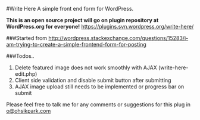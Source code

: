 #Write Here
A simple front end form for WordPress.

**This is an open source project will go on plugin repository at WordPress.org for everyone!**
https://plugins.svn.wordpress.org/write-here/


###Started from
http://wordpress.stackexchange.com/questions/15283/i-am-trying-to-create-a-simple-frontend-form-for-posting

###Todos..

1. Delete featured image does not work smoothly with AJAX (write-here-edit.php)
2. Client side validation and disable submit button after submitting
2. AJAX image upload still needs to be implemented or progress bar on submit

Please feel free to talk me for any comments or suggestions for this plug in
o@ohsikpark.com